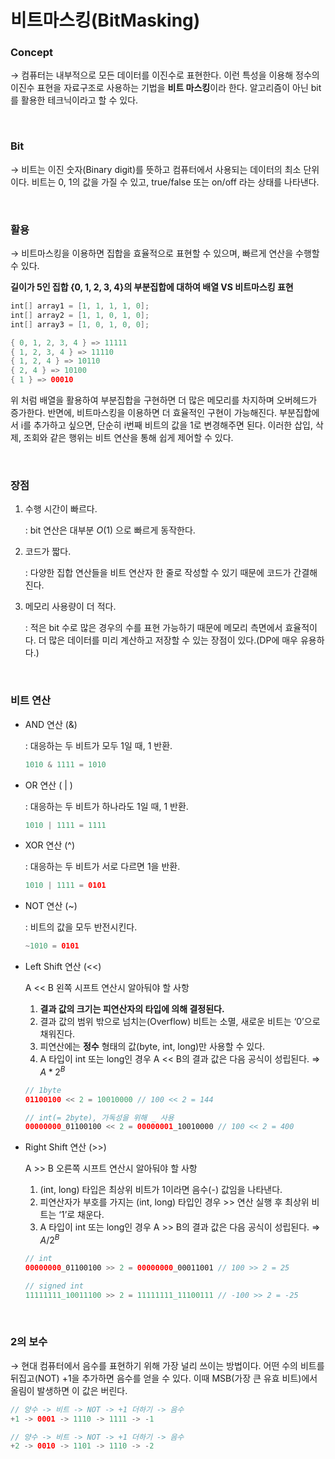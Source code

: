 # 비트마스킹(BitMasking)

### Concept

→ 컴퓨터는 내부적으로 모든 데이터를 이진수로 표현한다. 이런 특성을 이용해 정수의 이진수 표현을 자료구조로 사용하는 기법을 **비트 마스킹**이라 한다.  알고리즘이 아닌 bit 를 활용한 테크닉이라고 할 수 있다.

<br>

### Bit

→ 비트는 이진 숫자(Binary digit)를 뜻하고 컴퓨터에서 사용되는 데이터의 최소 단위이다. 비트는 0, 1의 값을 가질 수 있고, true/false 또는 on/off 라는 상태를 나타낸다.

<br>

### 활용

→ 비트마스킹을 이용하면 집합을 효율적으로 표현할 수 있으며, 빠르게 연산을 수행할 수 있다.

**길이가 5인 집합 {0, 1, 2, 3, 4}의 부분집합에 대하여 배열 VS 비트마스킹 표현**

```kotlin
int[] array1 = [1, 1, 1, 1, 0];
int[] array2 = [1, 1, 0, 1, 0];
int[] array3 = [1, 0, 1, 0, 0];
```

```kotlin
{ 0, 1, 2, 3, 4 } => 11111
{ 1, 2, 3, 4 } => 11110
{ 1, 2, 4 } => 10110
{ 2, 4 } => 10100
{ 1 } => 00010
```

위 처럼 배열을 활용하여 부분집합을 구현하면 더 많은 메모리를 차지하며 오버헤드가 증가한다. 반면에, 비트마스킹을 이용하면 더 효율적인 구현이 가능해진다.  부분집합에서 i를 추가하고 싶으면, 단순히 i번째 비트의 값을 1로 변경해주면 된다. 이러한 삽입, 삭제, 조회와 같은 행위는 비트 연산을 통해 쉽게 제어할 수 있다.

<br>

### 장점

1. 수행 시간이 빠르다.
    
    : bit 연산은 대부분 $O(1)$ 으로 빠르게 동작한다.
    
2. 코드가 짧다.
    
    : 다양한 집합 연산들을 비트 연산자 한 줄로 작성할 수 있기 때문에 코드가 간결해진다.
    
3. 메모리 사용량이 더 적다. 
    
    : 적은 bit 수로 많은 경우의 수를 표현 가능하기 때문에 메모리 측면에서 효율적이다. 더 많은 데이터를 미리 계산하고 저장할 수 있는 장점이 있다.(DP에 매우 유용하다.)
    
<br>

### 비트 연산

- AND 연산 (&)
    
    : 대응하는 두 비트가 모두 1일 때, 1 반환.
    
    ```kotlin
    1010 & 1111 = 1010
    ```
    
- OR 연산 ( | )
    
    : 대응하는 두 비트가 하나라도 1일 때, 1 반환.
    
    ```kotlin
    1010 | 1111 = 1111
    ```
    
- XOR 연산 (^)
    
    : 대응하는 두 비트가 서로 다르면 1을 반환.
    
    ```kotlin
    1010 | 1111 = 0101
    ```
    
- NOT 연산 (~)
    
    : 비트의 값을 모두 반전시킨다.
    
    ```kotlin
    ~1010 = 0101
    ```
    
- Left Shift 연산 (<<)
    
    A << B 왼쪽 시프트 연산시 알아둬야 할 사항
    
    1. **결과 값의 크기는 피연산자의 타입에 의해 결정된다.**
    2. 결과 값의 범위 밖으로 넘치는(Overflow) 비트는 소멸, 새로운 비트는 ‘0’으로 채워진다.
    3. 피연산에는 **정수** 형태의 값(byte, int, long)만 사용할 수 있다.
    4. A 타입이 int 또는 long인 경우 A << B의 결과 값은 다음 공식이 성립된다. ⇒ $A * 2^B$

    ```kotlin
    // 1byte 
    01100100 << 2 = 10010000 // 100 << 2 = 144

    // int(= 2byte), 가독성을 위해 _ 사용
    00000000_01100100 << 2 = 00000001_10010000 // 100 << 2 = 400
    ```

- Right Shift 연산 (>>)
    
    A >> B 오른쪽 시프트 연산시 알아둬야 할 사항
    
    1. (int, long) 타입은 최상위 비트가 1이라면 음수(-) 값임을 나타낸다.
    2. 피연산자가 부호를 가지는 (int, long) 타입인 경우 >> 연산 실행 후 최상위 비트는 ‘1’로 채운다.
    3. A 타입이 int 또는 long인 경우 A >> B의 결과 값은 다음 공식이 성립된다. ⇒ $A / 2^B$

    ```kotlin
    // int
    00000000_01100100 >> 2 = 00000000_00011001 // 100 >> 2 = 25

    // signed int
    11111111_10011100 >> 2 = 11111111_11100111 // -100 >> 2 = -25
    ```

    <br>

### 2의 보수

→ 현대 컴퓨터에서 음수를 표현하기 위해 가장 널리 쓰이는 방법이다. 어떤 수의 비트를 뒤집고(NOT) +1을 추가하면 음수를 얻을 수 있다. 이때 MSB(가장 큰 유효 비트)에서 올림이 발생하면 이 값은 버린다.

```kotlin
// 양수 -> 비트 -> NOT -> +1 더하기 -> 음수
+1 -> 0001 -> 1110 -> 1111 -> -1

// 양수 -> 비트 -> NOT -> +1 더하기 -> 음수
+2 -> 0010 -> 1101 -> 1110 -> -2
```